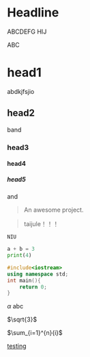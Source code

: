 # Headline
ABCDEFG
HIJ

ABC

# head1
abdkjfsjio
## head2
band

### head3
#### head4
##### head5

and


> An awesome project.

> taijule！！！

`NIU`

```python
a + b = 3
print(4)
```

```c++
#include<iostream>
using namespace std;
int main(){
    return 0;
}
```

$\alpha$ abc

$\sqrt{3}$

$\sum_{i=1}^{n}{i}$

[testing](https://github.com)